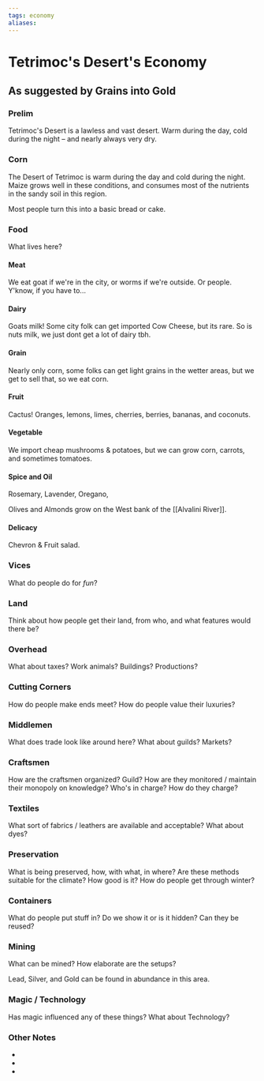 ```yaml
---
tags: economy
aliases:
---
```


# Tetrimoc's Desert's Economy
## As suggested by Grains into Gold
### Prelim
Tetrimoc's Desert is a lawless and vast desert. Warm during the day, cold during the night – and nearly always very dry.

### Corn
The Desert of Tetrimoc is warm during the day and cold during the night. Maize grows well in these conditions, and consumes most of the nutrients in the sandy soil in this region.

Most people turn this into a basic bread or cake.

### Food
What lives here?
#### Meat
We eat goat if we're in the city, or worms if we're outside. Or people. Y'know, if you have to...

#### Dairy
Goats milk! Some city folk can get imported Cow Cheese, but its rare. So is nuts milk, we just dont get a lot of dairy tbh.

#### Grain
Nearly only corn, some folks can get light grains in the wetter areas, but we get to sell that, so we eat corn.

#### Fruit
Cactus! Oranges, lemons, limes, cherries, berries, bananas, and coconuts.

#### Vegetable
We import cheap mushrooms & potatoes, but we can grow corn, carrots, and sometimes tomatoes.

#### Spice and Oil
Rosemary, Lavender, Oregano,

Olives and Almonds grow on the West bank of the [[Alvalini River]].

#### Delicacy
Chevron & Fruit salad.

### Vices
What do people do for *fun*?

### Land
Think about how people get their land, from who, and what features would there be?

### Overhead
What about taxes? Work animals? Buildings? Productions?

### Cutting Corners
How do people make ends meet? How do people value their luxuries?

### Middlemen
What does trade look like around here? What about guilds? Markets?

### Craftsmen
How are the craftsmen organized? Guild? How are they monitored / maintain their monopoly on knowledge? Who's in charge? How do they charge?

### Textiles
What sort of fabrics / leathers are available and acceptable? What about dyes?

### Preservation
What is being preserved, how, with what, in where? Are these methods suitable for the climate? How good is it? How do people get through winter? 

### Containers
What do people put stuff in? Do we show it or is it hidden? Can they be reused?

### Mining
What can be mined? How elaborate are the setups?

Lead, Silver, and Gold can be found in abundance in this area.

### Magic / Technology
Has magic influenced any of these things? What about Technology?

### Other Notes
- 
- 
- 
